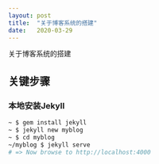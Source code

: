 ```yaml
---
layout: post
title:  "关于博客系统的搭建"
date:   2020-03-29
---
```


关于博客系统的搭建

## 关键步骤

### 本地安装Jekyll
```bash
~ $ gem install jekyll
~ $ jekyll new myblog
~ $ cd myblog
~/myblog $ jekyll serve
# => Now browse to http://localhost:4000
```